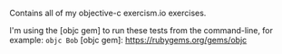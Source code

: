 Contains all of my objective-c exercism.io exercises.

I'm using the [objc gem] to run these tests from the command-line, for example: `objc Bob`
[objc gem]: https://rubygems.org/gems/objc

